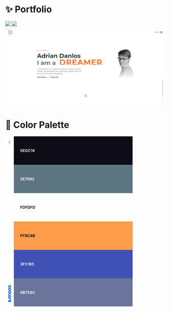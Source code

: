 # :sparkles: Portfolio 
<img src="https://img.shields.io/badge/-VueJS-41B883">
<img src="https://img.shields.io/badge/-SASS-FF69B4">

<img src="https://raw.githubusercontent.com/AdrianDanlos/Portfolio/master/public/images/github.png" alt="landing" />



# :fallen_leaf: Color Palette
<img src="https://raw.githubusercontent.com/AdrianDanlos/Portfolio/master/public/images/palette.png" alt="palette" width="400"/>
